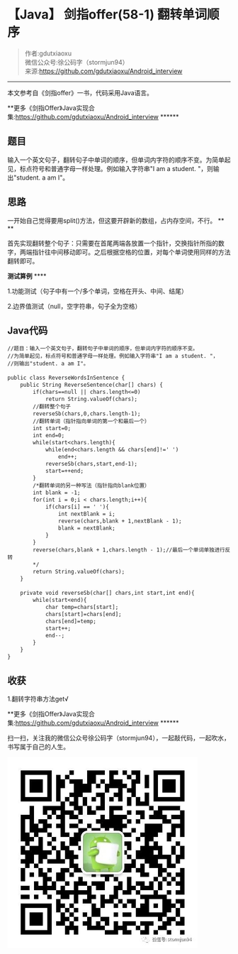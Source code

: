 # 【Java】 剑指offer(58-1) 翻转单词顺序  
  
> 作者:gdutxiaoxu<br/> 微信公众号:徐公码字（stormjun94）<br/>来源:https://github.com/gdutxiaoxu/Android_interview

****

本文参考自《剑指offer》一书，代码采用Java语言。

**更多《剑指Offer》Java实现合集:https://github.com/gdutxiaoxu/Android_interview ******

## 题目

输入一个英文句子，翻转句子中单词的顺序，但单词内字符的顺序不变。为简单起见，标点符号和普通字母一样处理。例如输入字符串"I am a student.
"，则输出"student. a am I"。

## 思路

一开始自己觉得要用split()方法，但这要开辟新的数组，占内存空间，不行。 **  
**

首先实现翻转整个句子：只需要在首尾两端各放置一个指针，交换指针所指的数字，两端指针往中间移动即可。之后根据空格的位置，对每个单词使用同样的方法翻转即可。

**测试算例** ****

1.功能测试（句子中有一个/多个单词，空格在开头、中间、结尾）

2.边界值测试（null，空字符串，句子全为空格）

## **Java代码**

    
    
    //题目：输入一个英文句子，翻转句子中单词的顺序，但单词内字符的顺序不变。
    //为简单起见，标点符号和普通字母一样处理。例如输入字符串"I am a student. "，
    //则输出"student. a am I"。
    
    public class ReverseWordsInSentence {
        public String ReverseSentence(char[] chars) {
            if(chars==null || chars.length<=0)
                return String.valueOf(chars);
            //翻转整个句子
            reverseSb(chars,0,chars.length-1);
            //翻转单词（指针指向单词的第一个和最后一个）
            int start=0;
            int end=0;
            while(start<chars.length){
                while(end<chars.length && chars[end]!=' ')
                    end++;
                reverseSb(chars,start,end-1);
                start=++end;
            }
            /*翻转单词的另一种写法（指针指向blank位置）
            int blank = -1;
            for(int i = 0;i < chars.length;i++){
                if(chars[i] == ' '){ 
                    int nextBlank = i;
                    reverse(chars,blank + 1,nextBlank - 1);
                    blank = nextBlank;
                }
            }
            reverse(chars,blank + 1,chars.length - 1);//最后一个单词单独进行反转
            */
            return String.valueOf(chars);
        }
        
        private void reverseSb(char[] chars,int start,int end){
            while(start<end){
                char temp=chars[start];
                chars[start]=chars[end];
                chars[end]=temp;
                start++;
                end--;
            }
        }
    }
    

## **收获**

1.翻转字符串方法get√

**更多《剑指Offer》Java实现合集:https://github.com/gdutxiaoxu/Android_interview ******

扫一扫，关注我的微信公众号徐公码字（stormjun94），一起敲代码，一起吹水，书写属于自己的人生。

![](https://raw.githubusercontent.com/gdutxiaoxu/blog_pic/master/offer/20200722234908.png)
